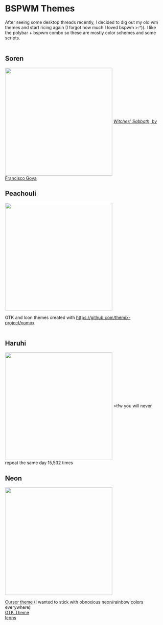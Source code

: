 # BSPWM Themes  
After seeing some desktop threads recently, I decided to dig out my old wm themes and start ricing again (I forgot how much I loved bspwm >:^)). I like the polybar + bspwm combo so these are mostly color schemes and some scripts.  
<br>  

## Soren  
<img align="center" height="350px" width="auto" src="../assets/soren_screenshot.png?raw=true">  
<a href="https://en.wikipedia.org/wiki/Witches%27_Sabbath_(Goya,_1798)"><em>Witches' Sabbath</em>, by Francisco Goya</a>   
<br>

## Peachouli  
<img align="center" height="350px" width="auto" src="../assets/peachy_screenshot.png?raw=true">  

GTK and Icon themes created with https://github.com/themix-project/oomox  
<br>  

## Haruhi  
<img align="center" height="350px" width="auto" src="../assets/haruhi_screenshot.png?raw=true">  
>tfw you will never repeat the same day 15,532 times  
<br>  

## Neon    
<img align="center" height="350px" width="auto" src="../assets/neon_screenshot.png?raw=true">  

<a href="https://www.pling.com/p/999536/">Cursor theme</a> (I wanted to stick with obnoxious neon/rainbow colors everywhere)  
<a href="https://www.pling.com/p/1305288/">GTK Theme</a>  
<a href="https://www.pling.com/p/1305308/">Icons</a>  
